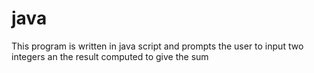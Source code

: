 # java
This program is written in java script and prompts the user to input two integers an the result computed to give the sum
